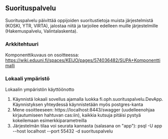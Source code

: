## Suorituspalvelu

Suorituspalvelu päivittää oppijoiden suoritustietoja muista järjestelmistä (KOSKI, YTR, VIRTA), jalostaa niitä ja
tarjoilee edelleen muille järjestelmille (Hakemuspalvelu, Valintalaskenta).

### Arkkitehtuuri

Komponenttikuvaus on osoitteessa: https://wiki.eduuni.fi/spaces/KEIJO/pages/574036482/SUPA+Komponenttimalli

### Lokaali ympäristö

Lokaalin ympäristön käyttöönotto

1. Käynnistä lokaali sovellus ajamalla luokka fi.oph.suorituspalvelu.DevApp. Käynnistyksen
   yhteydessä käynnistetään myös postgres-kanta
2. Mene osoitteeseen: https://localhost:8443/swagger (uudelleenohjaa kirjautumiseen hahtuvan cas:iin), kaikkia kutsuja
   pitäisi pystyä kokeilemaan esimerkkiparametreilla
3. Järjestelmän tilaa voi seurata kannasta (salasana on "app"): psql -U app --host localhost --port 55432 -d suorituspalvelu

